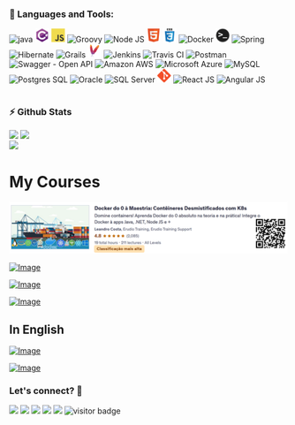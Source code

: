 ### 🚀 Languages and Tools:</summary>

<p align="left">
<img height="25" src="https://www.vectorlogo.zone/logos/java/java-icon.svg" alt="java" /></code>
<img height="25" src="https://raw.githubusercontent.com/devicons/devicon/master/icons/csharp/csharp-original.svg" alt="C#" /></code>
<img width="25" height="25" src="https://raw.githubusercontent.com/devicons/devicon/master/icons/javascript/javascript-original.svg" alt="javascript"  />
<img width="30" height="30" src="https://github.com/leandrocgsi/leandrocgsi/blob/main/svg_logos/groovy_logo.png" alt="Groovy" /></code>
<img height="25" src="https://github.com/leandrocgsi/leandrocgsi/blob/main/svg_logos/nodejs.png" alt="Node JS">
<img width="25" height="25" src="https://raw.githubusercontent.com/devicons/devicon/master/icons/html5/html5-original.svg" alt="HTML" />
<img width="25" height="25" src="https://raw.githubusercontent.com/devicons/devicon/master/icons/css3/css3-original-wordmark.svg" alt="CSS" />
<img height="25" src="https://raw.githubusercontent.com/leandrocgsi/leandrocgsi/2331dded51784b78b8b66fd83037b2f2e28943e3/svg_logos/docker_logo.svg" alt="Docker" />
<img height="25" src="https://raw.githubusercontent.com/github/explore/80688e429a7d4ef2fca1e82350fe8e3517d3494d/topics/terminal/terminal.png" alt="Terminal">
<img width="25" height="25" src="https://www.vectorlogo.zone/logos/springio/springio-icon.svg" alt="Spring" /></code>
<img width="25" height="25" src="https://www.vectorlogo.zone/logos/hibernate/hibernate-icon.svg" alt="Hibernate" /></code>
<img width="25" height="25" src="https://github.com/leandrocgsi/leandrocgsi/blob/main/svg_logos/grails-logo.jpg" alt="Grails" /></code>
<img width="25" height="25" src="https://raw.githubusercontent.com/vscode-icons/vscode-icons/master/icons/file_type_maven.svg" alt="Apache Maven" /></code>
<img width="25" height="25" src="https://www.vectorlogo.zone/logos/jenkins/jenkins-icon.svg" alt="Jenkins" /></code>
<img width="25" height="25" src="https://www.vectorlogo.zone/logos/travis-ci/travis-ci-icon.svg" alt="Travis CI" /></code>
<img width="25" height="25" src="https://www.vectorlogo.zone/logos/getpostman/getpostman-icon.svg" alt="Postman" /></code>
<img width="25" height="25" src="https://www.vectorlogo.zone/logos/openapis/openapis-icon.svg" alt="Swagger - Open API" /></code>
<img width="25" height="25" src="https://github.com/leandrocgsi/leandrocgsi/blob/main/svg_logos/amazon_aws-icon.png" alt="Amazon AWS" /></code>
<img width="25" height="25" src="https://www.vectorlogo.zone/logos/microsoft_azure/microsoft_azure-icon.svg" alt="Microsoft Azure" /></code>
<img width="25" height="25" src="https://www.vectorlogo.zone/logos/mysql/mysql-icon.svg" alt="MySQL"/></code>
<img width="25" height="25" src="https://www.vectorlogo.zone/logos/postgresql/postgresql-icon.svg" alt="Postgres SQL"/></code>
<img width="25" height="25" src="https://www.vectorlogo.zone/logos/oracle/oracle-icon.svg" alt="Oracle"/></code>
<img width="22" height="25" src="https://github.com/leandrocgsi/leandrocgsi/blob/main/svg_logos/microsoft-sql-server.png" alt="SQL Server"/></code>
<img height="25" src="https://raw.githubusercontent.com/devicons/devicon/master/icons/git/git-original.svg" alt="GIT">
<img width="25" height="25" src="https://raw.githubusercontent.com/leandrocgsi/leandrocgsi/main/svg_logos/react-original-wordmark.svg" alt="React JS" />
<img width="25" height="25" src="https://raw.githubusercontent.com/leandrocgsi/leandrocgsi/main/svg_logos/angularjs-original.svg" alt="Angular JS" />

</p>

#

### ⚡ Github Stats</b></summary>
<div align="left">
<img height="180em" src="https://github-readme-stats.vercel.app/api/top-langs/?username=leandrocgsi&show_icons=true&hide_border=true&layout=compact&langs_count=8&theme=default"/>	
<img height="180em" src="https://github-readme-stats.vercel.app/api?username=leandrocgsi&show_icons=true&hide_border=true&count_private=true&include_all_commits=true&theme=default" />
</div>
<img height="180em" src="https://github-readme-streak-stats.herokuapp.com/?user=leandrocgsi&show_icons=true&hide_border=true&count_private=true&include_all_commits=true&theme=default" />
</div>

# My Courses

[![Image](https://github.com/leandrocgsi/RestWithSpringBootUdemy/blob/master/Images/docker_do_zero_a_maestria_conteinerizacao_desmistificada.png?raw=true "Docker do Zero à Maestria - Contêinerização Desmistificada")](https://www.udemy.com/course/docker-do-zero-a-maestria-conteinerizacao-desmistificada/?referralCode=47C7146F506F6CB0C4B3)

[![Image](https://github.com/leandrocgsi/RestWithSpringBootUdemy/blob/master/Images/rest_apis_restful_do_0_a_nuvem_com_asp_net_core_e_docker.png?raw=true "REST API's RESTFul do 0 à Nuvem Com ASP.NET Core 2 e Docker")](https://www.udemy.com/restful-apis-do-0-a-nuvem-com-aspnet-core-e-docker/?couponCode=GTHB_FLASH_SALE2019)

[![Image](https://github.com/leandrocgsi/RestWithSpringBootUdemy/blob/master/Images/rest_apis_restful_do_0_à_nuvem_com_spring_boot_2_e_docker.png?raw=true "REST API's RESTFul do 0 à Nuvem Com Spring Boot 2.x e Docker")](https://www.udemy.com/restful-apis-do-0-a-nuvem-com-springboot-e-docker/?couponCode=GTHB_FLASH_SALE2019)

[![Image](https://github.com/leandrocgsi/RestWithSpringBootUdemy/blob/master/Images/docker_para_amazon_aws_implante_apps_java_e_dot_net_com_travis_ci.png?raw=true "Docker para Amazon AWS Implante Apps Java e .NET com Travis CI")](https://www.udemy.com/docker-para-amazon-aws-implante-aplicacoes-java-e-net/?couponCode=GTHB_FLASH_SALE2019)

## In English

[![Image](https://github.com/leandrocgsi/RestWithSpringBootUdemy/blob/master/Images/rest_apis_restful_from_0_to_aws_with_spring_boot_and_docker.png?raw=true "REST API's RESTFul from 0 to AWS with Spring Boot and Docker")](https://www.udemy.com/course/rest-apis-restful-from-0-to-aws-with-spring-boot-and-docker/?referralCode=9D88FD51272501E56FAB)

[![Image](https://github.com/leandrocgsi/RestWithSpringBootUdemy/blob/master/Images/docker_to_amazon_aws_deploy_apps_java_and_dot_net_with_travis_ci.png?raw=true "Docker to Amazon AWS Deploy Java & .NET Apps with Travis CI")](https://www.udemy.com/course/docker-to-amazon-aws-deploy-java-net-apps-with-travis-ci/?couponCode=DOCKER_IN_ACTION)

### Let's connect? 🤝

<p align="left">

<a href="https://linkedin.com/in/ldcgsi/"><img src="https://img.shields.io/badge/-LinkedIn-0077B5?style=flat&logo=Linkedin&logoColor=white"/></a>
<a href="https://www.youtube.com/channel/UCQF3M1Lvv0IITTC0rdTtN6Q"><img src="https://img.shields.io/badge/YouTube-FF0000?style=flat&logo=youtube&logoColor=white"/></a>
<a href="https://www.erudio.com.br/blog/"><img src="https://img.shields.io/badge/Wordpress-21759B?style=flat&logo=wordpress&label=Erudio&logoColor=white"/></a>
<a href="https://www.semeru.com.br/blog/"><img src="https://img.shields.io/badge/Wordpress-21759B?style=flat&logo=wordpress&label=Semeru&logoColor=white"/></a>
<a href="https://hub.docker.com/search?q=leandrocgsi&type=image"><img src="https://img.shields.io/badge/DockerHub-leandrocgsi-blue"/></a>
<a>![visitor badge](https://visitor-badge.glitch.me/badge?page_id=leandrocgsi.visitor-badge)</a>

</p>
